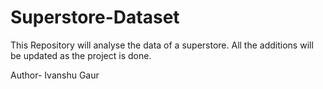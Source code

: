 # Superstore-Dataset

This Repository will analyse the data of a superstore.
All the additions will be updated as the project is done.

Author- Ivanshu Gaur